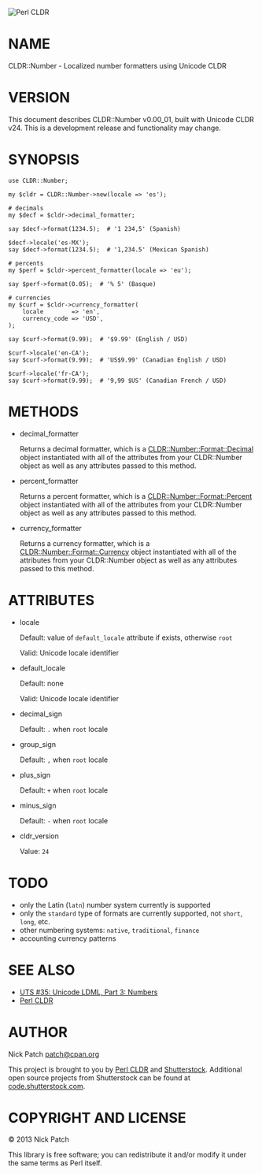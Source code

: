 ![Perl CLDR](https://www.gravatar.com/avatar/656f15a25eff4437f5a82e7c929f41dd?s=96)

# NAME

CLDR::Number - Localized number formatters using Unicode CLDR

# VERSION

This document describes CLDR::Number v0.00\_01, built with Unicode CLDR v24. This
is a development release and functionality may change.

# SYNOPSIS

    use CLDR::Number;

    my $cldr = CLDR::Number->new(locale => 'es');

    # decimals
    my $decf = $cldr->decimal_formatter;

    say $decf->format(1234.5);  # '1 234,5' (Spanish)

    $decf->locale('es-MX');
    say $decf->format(1234.5);  # '1,234.5' (Mexican Spanish)

    # percents
    my $perf = $cldr->percent_formatter(locale => 'eu');

    say $perf->format(0.05);  # '% 5' (Basque)

    # currencies
    my $curf = $cldr->currency_formatter(
        locale        => 'en',
        currency_code => 'USD',
    );

    say $curf->format(9.99);  # '$9.99' (English / USD)

    $curf->locale('en-CA');
    say $curf->format(9.99);  # 'US$9.99' (Canadian English / USD)

    $curf->locale('fr-CA');
    say $curf->format(9.99);  # '9,99 $US' (Canadian French / USD)

# METHODS

- decimal\_formatter

    Returns a decimal formatter, which is a [CLDR::Number::Format::Decimal](http://search.cpan.org/perldoc?CLDR::Number::Format::Decimal) object
    instantiated with all of the attributes from your CLDR::Number object as well as
    any attributes passed to this method.

- percent\_formatter

    Returns a percent formatter, which is a [CLDR::Number::Format::Percent](http://search.cpan.org/perldoc?CLDR::Number::Format::Percent) object
    instantiated with all of the attributes from your CLDR::Number object as well as
    any attributes passed to this method.

- currency\_formatter

    Returns a currency formatter, which is a [CLDR::Number::Format::Currency](http://search.cpan.org/perldoc?CLDR::Number::Format::Currency)
    object instantiated with all of the attributes from your CLDR::Number object as
    well as any attributes passed to this method.

# ATTRIBUTES

- locale

    Default: value of `default_locale` attribute if exists, otherwise `root`

    Valid: Unicode locale identifier

- default\_locale

    Default: none

    Valid: Unicode locale identifier

- decimal\_sign

    Default: `.` when `root` locale

- group\_sign

    Default: `,` when `root` locale

- plus\_sign

    Default: `+` when `root` locale

- minus\_sign

    Default: `-` when `root` locale

- cldr\_version

    Value: `24`

# TODO

- only the Latin (`latn`) number system currently is supported
- only the `standard` type of formats are currently supported, not `short`, `long`, etc.
- other numbering systems: `native`, `traditional`, `finance`
- accounting currency patterns

# SEE ALSO

- [UTS \#35: Unicode LDML, Part 3: Numbers](http://www.unicode.org/reports/tr35/tr35-numbers.html)
- [Perl CLDR](http://perl-cldr.github.io/)

# AUTHOR

Nick Patch <patch@cpan.org>

This project is brought to you by [Perl CLDR](http://perl-cldr.github.io/) and
[Shutterstock](http://www.shutterstock.com/). Additional open source projects
from Shutterstock can be found at
[code.shutterstock.com](http://code.shutterstock.com/).

# COPYRIGHT AND LICENSE

© 2013 Nick Patch

This library is free software; you can redistribute it and/or modify it under
the same terms as Perl itself.
